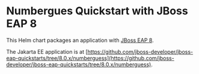 # Numbergues Quickstart with JBoss EAP 8

This Helm chart packages an application with [JBoss EAP 8](https://www.redhat.com/en/technologies/jboss-middleware/application-platform).

The Jakarta EE application is at [https://github.com/jboss-developer/jboss-eap-quickstarts/tree/8.0.x/numberguess](https://github.com/jboss-developer/jboss-eap-quickstarts/tree/8.0.x/numberguess).
